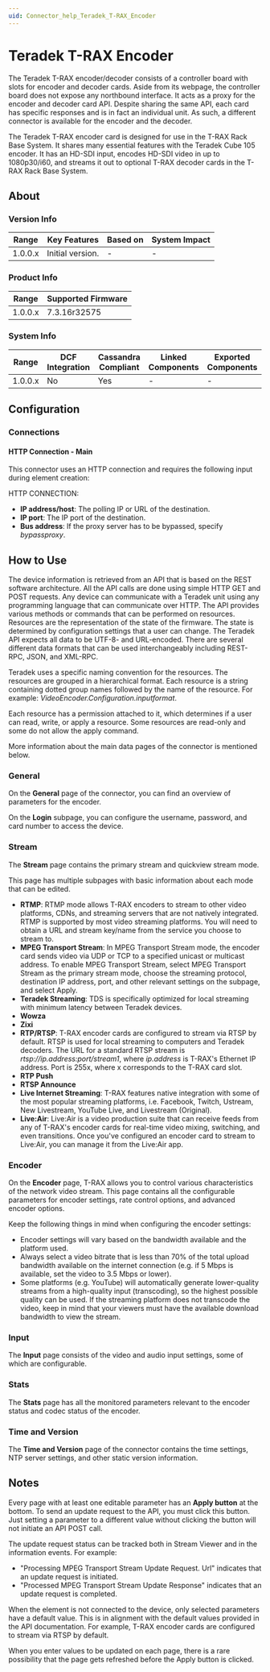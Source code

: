 ```yaml
---
uid: Connector_help_Teradek_T-RAX_Encoder
---
```


# Teradek T-RAX Encoder

The Teradek T-RAX encoder/decoder consists of a controller board with slots for encoder and decoder cards. Aside from its webpage, the controller board does not expose any northbound interface. It acts as a proxy for the encoder and decoder card API. Despite sharing the same API, each card has specific responses and is in fact an individual unit. As such, a different connector is available for the encoder and the decoder.

The Teradek T-RAX encoder card is designed for use in the T-RAX Rack Base System. It shares many essential features with the Teradek Cube 105 encoder. It has an HD-SDI input, encodes HD-SDI video in up to 1080p30/i60, and streams it out to optional T-RAX decoder cards in the T-RAX Rack Base System.

## About

### Version Info

| **Range** | **Key Features** | **Based on** | **System Impact** |
|-----------|------------------|--------------|-------------------|
| 1.0.0.x   | Initial version. | \-           | \-                |

### Product Info

| **Range** | **Supported Firmware** |
|-----------|------------------------|
| 1.0.0.x   | 7.3.16r32575           |

### System Info

| **Range** | **DCF Integration** | **Cassandra Compliant** | **Linked Components** | **Exported Components** |
|-----------|---------------------|-------------------------|-----------------------|-------------------------|
| 1.0.0.x   | No                  | Yes                     | \-                    | \-                      |

## Configuration

### Connections

#### HTTP Connection - Main

This connector uses an HTTP connection and requires the following input during element creation:

HTTP CONNECTION:

- **IP address/host**: The polling IP or URL of the destination.
- **IP port**: The IP port of the destination.
- **Bus address**: If the proxy server has to be bypassed, specify *bypassproxy*.

## How to Use

The device information is retrieved from an API that is based on the REST software architecture. All the API calls are done using simple HTTP GET and POST requests. Any device can communicate with a Teradek unit using any programming language that can communicate over HTTP. The API provides various methods or commands that can be performed on resources. Resources are the representation of the state of the firmware. The state is determined by configuration settings that a user can change. The Teradek API expects all data to be UTF-8- and URL-encoded. There are several different data formats that can be used interchangeably including REST-RPC, JSON, and XML-RPC.

Teradek uses a specific naming convention for the resources. The resources are grouped in a hierarchical format. Each resource is a string containing dotted group names followed by the name of the resource. For example: *VideoEncoder.Configuration.inputformat*.

Each resource has a permission attached to it, which determines if a user can read, write, or apply a resource. Some resources are read-only and some do not allow the apply command.

More information about the main data pages of the connector is mentioned below.

### General

On the **General** page of the connector, you can find an overview of parameters for the encoder.

On the **Login** subpage, you can configure the username, password, and card number to access the device.

### Stream

The **Stream** page contains the primary stream and quickview stream mode.

This page has multiple subpages with basic information about each mode that can be edited.

- **RTMP**: RTMP mode allows T-RAX encoders to stream to other video platforms, CDNs, and streaming servers that are not natively integrated. RTMP is supported by most video streaming platforms. You will need to obtain a URL and stream key/name from the service you choose to stream to.
- **MPEG Transport Stream**: In MPEG Transport Stream mode, the encoder card sends video via UDP or TCP to a specified unicast or multicast address. To enable MPEG Transport Stream, select MPEG Transport Stream as the primary stream mode, choose the streaming protocol, destination IP address, port, and other relevant settings on the subpage, and select Apply.
- **Teradek Streaming**: TDS is specifically optimized for local streaming with minimum latency between Teradek devices.
- **Wowza**
- **Zixi**
- **RTP/RTSP**: T-RAX encoder cards are configured to stream via RTSP by default. RTSP is used for local streaming to computers and Teradek decoders. The URL for a standard RTSP stream is *rtsp://ip.address:port/stream1*, where *ip.address* is T-RAX's Ethernet IP address. Port is 255x, where x corresponds to the T-RAX card slot.
- **RTP Push**
- **RTSP Announce**
- **Live Internet Streaming**: T-RAX features native integration with some of the most popular streaming platforms, i.e. Facebook, Twitch, Ustream, New Livestream, YouTube Live, and Livestream (Original).
- **Live:Air**: Live:Air is a video production suite that can receive feeds from any of T-RAX's encoder cards for real-time video mixing, switching, and even transitions. Once you've configured an encoder card to stream to Live:Air, you can manage it from the Live:Air app.

### Encoder

On the **Encoder** page, T-RAX allows you to control various characteristics of the network video stream. This page contains all the configurable parameters for encoder settings, rate control options, and advanced encoder options.

Keep the following things in mind when configuring the encoder settings:

- Encoder settings will vary based on the bandwidth available and the platform used.
- Always select a video bitrate that is less than 70% of the total upload bandwidth available on the internet connection (e.g. if 5 Mbps is available, set the video to 3.5 Mbps or lower).
- Some platforms (e.g. YouTube) will automatically generate lower-quality streams from a high-quality input (transcoding), so the highest possible quality can be used. If the streaming platform does not transcode the video, keep in mind that your viewers must have the available download bandwidth to view the stream.

### Input

The **Input** page consists of the video and audio input settings, some of which are configurable.

### Stats

The **Stats** page has all the monitored parameters relevant to the encoder status and codec status of the encoder.

### Time and Version

The **Time and Version** page of the connector contains the time settings, NTP server settings, and other static version information.

## Notes

Every page with at least one editable parameter has an **Apply button** at the bottom. To send an update request to the API, you must click this button. Just setting a parameter to a different value without clicking the button will not initiate an API POST call.

The update request status can be tracked both in Stream Viewer and in the information events. For example:

- "Processing MPEG Transport Stream Update Request. Url" indicates that an update request is initiated.
- "Processed MPEG Transport Stream Update Response" indicates that an update request is completed.

When the element is not connected to the device, only selected parameters have a default value. This is in alignment with the default values provided in the API documentation. For example, T-RAX encoder cards are configured to stream via RTSP by default.

When you enter values to be updated on each page, there is a rare possibility that the page gets refreshed before the Apply button is clicked.
